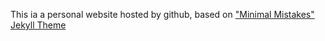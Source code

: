 This ia a personal website hosted by github, based on ["Minimal Mistakes" Jekyll Theme](https://github.com/mmistakes/minimal-mistakes)
